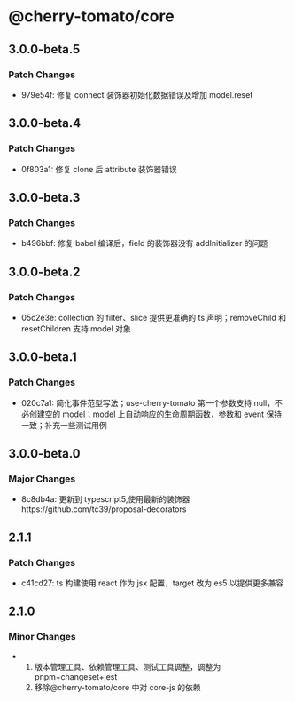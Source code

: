 # @cherry-tomato/core

## 3.0.0-beta.5

### Patch Changes

- 979e54f: 修复 connect 装饰器初始化数据错误及增加 model.reset

## 3.0.0-beta.4

### Patch Changes

- 0f803a1: 修复 clone 后 attribute 装饰器错误

## 3.0.0-beta.3

### Patch Changes

- b496bbf: 修复 babel 编译后，field 的装饰器没有 addInitializer 的问题

## 3.0.0-beta.2

### Patch Changes

- 05c2e3e: collection 的 filter、slice 提供更准确的 ts 声明；removeChild 和 resetChildren 支持 model 对象

## 3.0.0-beta.1

### Patch Changes

- 020c7a1: 简化事件范型写法；use-cherry-tomato 第一个参数支持 null，不必创建空的 model；model 上自动响应的生命周期函数，参数和 event 保持一致；补充一些测试用例

## 3.0.0-beta.0

### Major Changes

- 8c8db4a: 更新到 typescript5,使用最新的装饰器https://github.com/tc39/proposal-decorators

## 2.1.1

### Patch Changes

- c41cd27: ts 构建使用 react 作为 jsx 配置，target 改为 es5 以提供更多兼容

## 2.1.0

### Minor Changes

- 1. 版本管理工具、依赖管理工具、测试工具调整，调整为 pnpm+changeset+jest
  2. 移除@cherry-tomato/core 中对 core-js 的依赖
